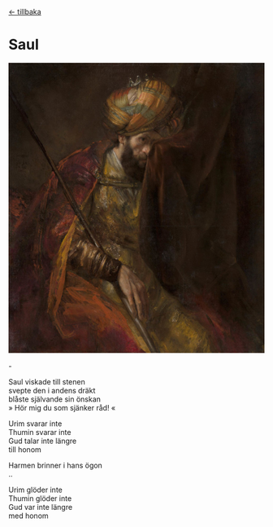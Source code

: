 [← tillbaka](README.md)  

# Saul

![Saul](saul.jpg)  

\-

Saul viskade till stenen  
svepte den i andens dräkt  
blåste självande sin önskan  
» Hör mig du som sjänker råd! «  

Urim svarar inte  
Thumin svarar inte  
Gud talar inte längre  
till honom  

Harmen brinner i hans ögon  
..  

Urim glöder inte   
Thumin glöder inte    
Gud var inte längre  
med honom